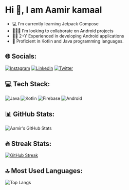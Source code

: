 # Hi 👋, I am Aamir kamaal

- 💻 I'm currently learning Jetpack Compose
- 🧑‍🤝‍🧑 I'm looking to collaborate on Android projects
- 👨‍💻 2+Y Experienced in developing Android applications
- 📱 Proficient in Kotlin and Java programming languages.

  
## 🌐 Socials:
[![Instagram](https://img.shields.io/badge/Instagram-%23E4405F.svg?style=for-the-badge&logo=instagram&logoColor=white)](https://www.instagram.com/aamirkamaal/)
[![LinkedIn](https://img.shields.io/badge/LinkedIn-%230077B5.svg?style=for-the-badge&logo=linkedin&logoColor=white)](https://www.linkedin.com/in/aamir-kamaal-406869209/)
[![Twitter](https://img.shields.io/badge/Twitter-%231DA1F2.svg?style=for-the-badge&logo=twitter&logoColor=white)](https://x.com/Aamir_kamaal_)


## 💻 Tech Stack:
![Java](https://img.shields.io/badge/Java-ED8B00?style=for-the-badge&logo=java&logoColor=white)
![Kotlin](https://img.shields.io/badge/Kotlin-0095D5?style=for-the-badge&logo=kotlin&logoColor=white)
![Firebase](https://img.shields.io/badge/firebase-ffca28?style=for-the-badge&logo=firebase&logoColor=black)
![Android](https://img.shields.io/badge/Android-3DDC84?style=for-the-badge&logo=android&logoColor=white)

## 📊 GitHub Stats:
![Aamir's GitHub Stats](https://github-readme-stats.vercel.app/api?username=aamirkamaal&show_icons=true&theme=default)

## 🔥 Streak Stats:
[![GitHub Streak](https://streak-stats.demolab.com?user=aamirkamaal&theme=light&hide_border=true)](https://git.io/streak-stats)


## 🔝 Most Used Languages:
![Top Langs](https://github-readme-stats.vercel.app/api/top-langs/?username=aamirkamaal&layout=compact&theme=default)

